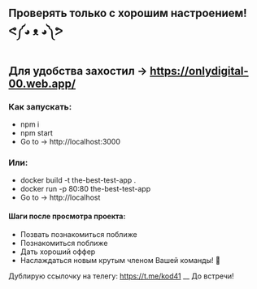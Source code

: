## Проверять только с хорошим настроением! ᕙ⁠༼⁠◕⁠ ⁠ᴥ⁠ ⁠◕⁠༽⁠ᕗ
## Для удобства захостил -> https://onlydigital-00.web.app/

### Как запускать:
- npm i
- npm start
- Go to -> http://localhost:3000

### Или:
- docker build -t the-best-test-app .
- docker run -p 80:80 the-best-test-app
- Go to -> http://localhost

#### Шаги после просмотра проекта:
- Позвать познакомиться поближе
- Познакомиться поближе
- Дать хороший оффер
- Наслаждаться новым крутым членом Вашей команды! 🥳

Дублирую ссылочку на телегу: https://t.me/kod41 __
До встречи! 
